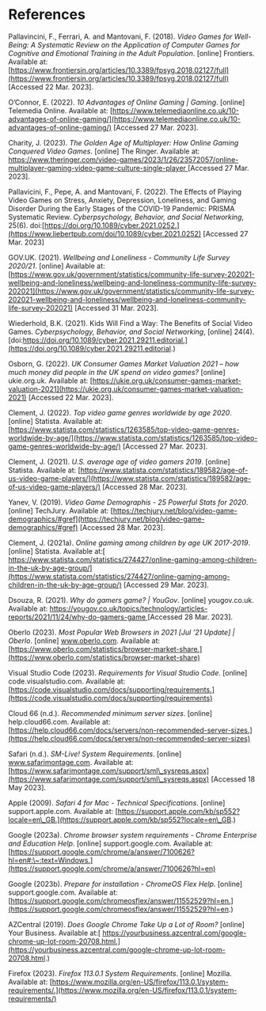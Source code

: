 # References

Pallavincini, F., Ferrari, A. and Mantovani, F. (2018). _Video Games for Well-Being: A Systematic Review on the Application of Computer Games for Cognitive and Emotional Training in the Adult Population_. \[online] Frontiers. Available at: [https://www.frontiersin.org/articles/10.3389/fpsyg.2018.02127/full](https://www.frontiersin.org/articles/10.3389/fpsyg.2018.02127/full) \[Accessed 22 Mar. 2023].

O’Connor, E. (2022). _10 Advantages of Online Gaming | Gaming_. \[online] Telemedia Online. Available at: [https://www.telemediaonline.co.uk/10-advantages-of-online-gaming/](https://www.telemediaonline.co.uk/10-advantages-of-online-gaming/) \[Accessed 27 Mar. 2023].

Charity, J. (2023). _The Golden Age of Multiplayer: How Online Gaming Conquered Video Games_. \[online] The Ringer. Available at: [https://www.theringer.com/video-games/2023/1/26/23572057/online-multiplayer-gaming-video-game-culture-single-player ](https://www.theringer.com/video-games/2023/1/26/23572057/online-multiplayer-gaming-video-game-culture-single-player)\[Accessed 27 Mar. 2023].

Pallavicini, F., Pepe, A. and Mantovani, F. (2022). The Effects of Playing Video Games on Stress, Anxiety, Depression, Loneliness, and Gaming Disorder During the Early Stages of the COVID-19 Pandemic: PRISMA Systematic Review. _Cyberpsychology, Behavior, and Social Networking_, 25(6). doi:[https://doi.org/10.1089/cyber.2021.0252.](https://www.liebertpub.com/doi/10.1089/cyber.2021.0252) \[Accessed 27 Mar. 2023]

GOV.UK. (2021). _Wellbeing and Loneliness - Community Life Survey 2020/21_. \[online] Available at: [https://www.gov.uk/government/statistics/community-life-survey-202021-wellbeing-and-loneliness/wellbeing-and-loneliness-community-life-survey-202021](https://www.gov.uk/government/statistics/community-life-survey-202021-wellbeing-and-loneliness/wellbeing-and-loneliness-community-life-survey-202021) \[Accessed 31 Mar. 2023].

Wiederhold, B.K. (2021). Kids Will Find a Way: The Benefits of Social Video Games. _Cyberpsychology, Behavior, and Social Networking_, \[online] 24(4). [doi:https://doi.org/10.1089/cyber.2021.29211.editorial.](https://doi.org/10.1089/cyber.2021.29211.editorial.)

Osborn, G. (2022). _UK Consumer Games Market Valuation 2021 – how much money did people in the UK spend on video games?_ \[online] ukie.org.uk. Available at: [https://ukie.org.uk/consumer-games-market-valuation-2021](https://ukie.org.uk/consumer-games-market-valuation-2021) \[Accessed 22 Mar. 2023].

Clement, J. (2022). _Top video game genres worldwide by age 2020_. \[online] Statista. Available at: [https://www.statista.com/statistics/1263585/top-video-game-genres-worldwide-by-age/](https://www.statista.com/statistics/1263585/top-video-game-genres-worldwide-by-age/) \[Accessed 27 Mar. 2023].

Clement, J. (2021). _U.S. average age of video gamers 2019_. \[online] Statista. Available at: [https://www.statista.com/statistics/189582/age-of-us-video-game-players/](https://www.statista.com/statistics/189582/age-of-us-video-game-players/) \[Accessed 28 Mar. 2023].

Yanev, V. (2019). _Video Game Demographis - 25 Powerful Stats for 2020_. \[online] TechJury. Available at: [https://techjury.net/blog/video-game-demographics/#gref](https://techjury.net/blog/video-game-demographics/#gref) \[Accessed 28 Mar. 2023].

Clement, J. (2021a). _Online gaming among children by age UK 2017-2019_. \[online] Statista. Available at:[ https://www.statista.com/statistics/274427/online-gaming-among-children-in-the-uk-by-age-group/](https://www.statista.com/statistics/274427/online-gaming-among-children-in-the-uk-by-age-group/) \[Accessed 29 Mar. 2023].

Dsouza, R. (2021). _Why do gamers game? | YouGov_. \[online] yougov.co.uk. Available at: [https://yougov.co.uk/topics/technology/articles-reports/2021/11/24/why-do-gamers-game ](https://yougov.co.uk/topics/technology/articles-reports/2021/11/24/why-do-gamers-game)\[Accessed 28 Mar. 2023].

Oberlo (2023). _Most Popular Web Browsers in 2021 \[Jul ’21 Update] | Oberlo_. \[online] www.oberlo.com. Available at: [https://www.oberlo.com/statistics/browser-market-share.](https://www.oberlo.com/statistics/browser-market-share)

Visual Studio Code (2023). _Requirements for Visual Studio Code_. \[online] code.visualstudio.com. Available at: [https://code.visualstudio.com/docs/supporting/requirements.](https://code.visualstudio.com/docs/supporting/requirements)

Cloud 66 (n.d.). _Recommended minimum server sizes_. \[online] help.cloud66.com. Available at: [https://help.cloud66.com/docs/servers/non-recommended-server-sizes.](https://help.cloud66.com/docs/servers/non-recommended-server-sizes)

Safari (n.d.). _SM-Live! System Requirements_. \[online] www.safarimontage.com. Available at: [https://www.safarimontage.com/support/sml\_sysreqs.aspx](https://www.safarimontage.com/support/sml\_sysreqs.aspx) \[Accessed 18 May 2023].

Apple (2009). _Safari 4 for Mac - Technical Specifications_. \[online] support.apple.com. Available at: [https://support.apple.com/kb/sp552?locale=en\_GB.](https://support.apple.com/kb/sp552?locale=en\_GB.)

Google (2023a). _Chrome browser system requirements - Chrome Enterprise and Education Help_. \[online] support.google.com. Available at: [https://support.google.com/chrome/a/answer/7100626?hl=en#:\~:text=Windows.](https://support.google.com/chrome/a/answer/7100626?hl=en)

Google (2023b). _Prepare for installation - ChromeOS Flex Help_. \[online] support.google.com. Available at: [https://support.google.com/chromeosflex/answer/11552529?hl=en.](https://support.google.com/chromeosflex/answer/11552529?hl=en.)

AZCentral (2019). _Does Google Chrome Take Up a Lot of Room?_ \[online] Your Business. Available at:[ https://yourbusiness.azcentral.com/google-chrome-up-lot-room-20708.html.](https://yourbusiness.azcentral.com/google-chrome-up-lot-room-20708.html.)

Firefox (2023). _Firefox 113.0.1 System Requirements_. \[online] Mozilla. Available at: [https://www.mozilla.org/en-US/firefox/113.0.1/system-requirements/.](https://www.mozilla.org/en-US/firefox/113.0.1/system-requirements/)



